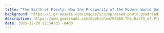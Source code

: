 ```yaml
---
title: "The Birth of Plenty: How the Prosperity of the Modern World Was Created"
background: https://i.gr-assets.com/images/S/compressed.photo.goodreads.com/books/1347641936l/94560._SX50_.jpg
description: https://www.goodreads.com/book/show/94560.The_Birth_of_Plenty
date: 1995-12-20 12:54:05 -0400
---
```

